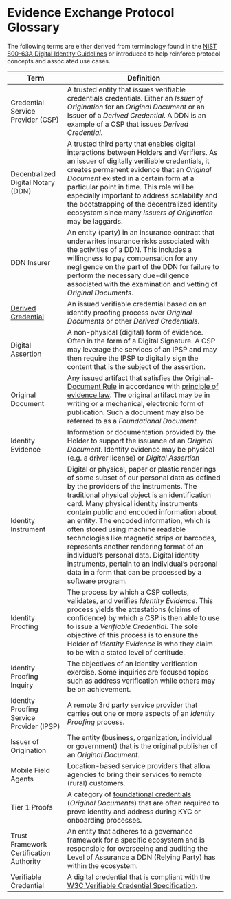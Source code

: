# Evidence Exchange Protocol Glossary

The following terms are either derived from terminology found in the [NIST 800-63A Digital Identity Guidelines](https://pages.nist.gov/800-63-3/sp800-63-3.html#def-and-acr) or introduced to help reinforce protocol concepts and associated use cases.

| Term | Definition |
| --- | --- |
| Credential Service Provider (CSP) | A trusted entity that issues verifiable credentials credentials. Either an *Issuer of Origination* for an *Original Document* or an Issuer of a *Derived Credential*. A DDN is an example of a CSP that issues *Derived Credential*. |
| Decentralized Digital Notary (DDN) | A trusted third party that enables digital interactions between Holders and Verifiers. As an issuer of digitally verifiable credentials, it creates permanent evidence that an *Original Document* existed in a certain form at a particular point in time. This role will be especially important to address scalability and the bootstrapping of the decentralized identity ecosystem since many *Issuers of Origination* may be laggards. |
| DDN Insurer | An entity (party) in an insurance contract that underwrites insurance risks associated with the activities of a DDN. This includes a willingness to pay compensation for any negligence on the part of the DDN for failure to perform the necessary due-diligence associated with the examination and vetting of *Original Documents*. |
| [Derived Credential](https://pages.nist.gov/800-63-3/sp800-63a.html#sec6) |An issued verifiable credential based on an identity proofing process over *Original Documents* or other *Derived Credentials*. |
| Digital Assertion | A non-physical (digital) form of evidence. Often in the form of a Digital Signature. A CSP may leverage the services of an IPSP and may then require the IPSP to digitally sign the content that is the subject of the assertion. |
| Original Document | Any issued artifact that satisfies the [Original-Document Rule](https://definitions.uslegal.com/o/original-document-rule/) in accordance with [principle of evidence law](https://en.wikipedia.org/wiki/Evidence_(law)). The original artifact may be in writing or a mechanical, electronic form of publication. Such a document may also be referred to as a *Foundational Document*. |
| Identity Evidence | Information or documentation provided by the Holder to support the issuance of an *Original Document*. Identity evidence may be physical (e.g. a driver license) or *Digital Assertion* |
| Identity Instrument | Digital or physical, paper or plastic renderings of some subset of our personal data as defined by the providers of the instruments. The traditional physical object is an identification card. Many physical identity instruments contain public and encoded information about an entity. The encoded information, which is often stored using machine readable technologies like magnetic strips or barcodes, represents another rendering format of an individual’s personal data. Digital identity instruments, pertain to an individual’s personal data in a form that can be processed by a software program. |
| Identity Proofing | The process by which a CSP collects, validates, and verifies *Identity Evidence*. This process yields the attestations (claims of confidence) by which a CSP is then able to use to issue a *Verifiable Credential*. The sole objective of this process is to ensure the Holder of *Identity Evidence* is who they claim to be with a stated level of certitude.|
| Identity Proofing Inquiry | The objectives of an identity verification exercise. Some inquiries are focused topics such as address verification while others may be on achievement. |
| Identity Proofing Service Provider (IPSP) | A remote 3rd party service provider that carries out one or more aspects of an *Identity Proofing* process. |
| Issuer of Origination | The entity (business, organization, individual or government) that is the original publisher of an *Original Document*. |
| Mobile Field Agents | Location-based service providers that allow agencies to bring their services to remote (rural) customers. |
| Tier 1 Proofs | A category of [foundational credentials](./README.md#kyc-document-types) (*Original Documents*) that are often required to prove identity and address during KYC or onboarding processes. |
| Trust Framework Certification Authority | An entity that adheres to a governance framework for a specific ecosystem and is responsible for overseeing and auditing the Level of Assurance a DDN (Relying Party) has within the ecosystem. |
| Verifiable Credential | A digital credential that is compliant with the [W3C Verifiable Credential Specification](https://w3c.github.io/vc-data-model/).|
